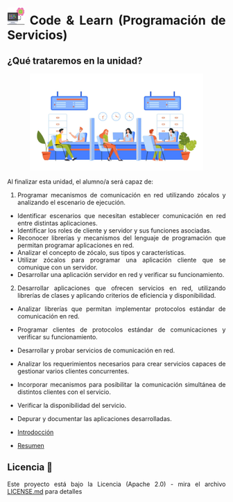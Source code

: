 <div align="justify">

# <img src=../../../images/computer.png width="40"> Code & Learn (Programación de Servicios)

## ¿Qué trataremos en la unidad?

<div align="center">

<img src=images/client-request.png width="400">

</div>

Al finalizar esta unidad, el alumno/a será capaz de:

1. Programar mecanismos de comunicación en red utilizando zócalos y analizando el escenario de ejecución.

- Identificar escenarios que necesitan establecer comunicación en red entre distintas aplicaciones.
- Identificar los roles de cliente y servidor y sus funciones asociadas.
- Reconocer librerías y mecanismos del lenguaje de programación que permitan programar aplicaciones en red.
- Analizar el concepto de zócalo, sus tipos y características.
- Utilizar zócalos para programar una aplicación cliente que se comunique con un servidor.
- Desarrollar una aplicación servidor en red y verificar su funcionamiento.

2. Desarrollar aplicaciones que ofrecen servicios en red, utilizando librerías de clases y aplicando criterios de eficiencia y disponibilidad.

- Analizar librerías que permitan implementar protocolos estándar de comunicación en red.
- Programar clientes de protocolos estándar de comunicaciones y verificar su funcionamiento.
- Desarrollar y probar servicios de comunicación en red.
- Analizar los requerimientos necesarios para crear servicios capaces de gestionar varios clientes concurrentes.
- Incorporar mecanismos para posibilitar la comunicación simultánea de distintos clientes con el servicio.
- Verificar la disponibilidad del servicio.
- Depurar y documentar las aplicaciones desarrolladas.


- [Introdocción](INTRODUCCION.md)
- [Resumen](RESUMEN.md)


## Licencia 📄

Este proyecto está bajo la Licencia (Apache 2.0) - mira el archivo [LICENSE.md](../../../LICENSE) para detalles

</div>